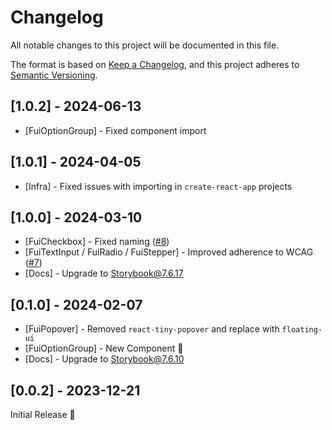 # Changelog

All notable changes to this project will be documented in this file.

The format is based on [Keep a Changelog](https://keepachangelog.com/en/1.0.0/),
and this project adheres to [Semantic Versioning](https://semver.org/spec/v2.0.0.html).

## [1.0.2] - 2024-06-13
* [FuiOptionGroup] - Fixed component import

## [1.0.1] - 2024-04-05
* [Infra] - Fixed issues with importing in `create-react-app` projects

## [1.0.0] - 2024-03-10
* [FuiCheckbox] - Fixed naming ([#8](https://github.com/functional-ui/functional-ui-kit/issues/8))
* [FuiTextInput / FuiRadio / FuiStepper] - Improved adherence to WCAG ([#7](https://github.com/functional-ui/functional-ui-kit/issues/7))
* [Docs] - Upgrade to Storybook@7.6.17

## [0.1.0] - 2024-02-07
* [FuiPopover] - Removed `react-tiny-popover` and replace with `floating-ui`
* [FuiOptionGroup] - New Component 🎉
* [Docs] - Upgrade to Storybook@7.6.10

## [0.0.2] - 2023-12-21
Initial Release 🎉